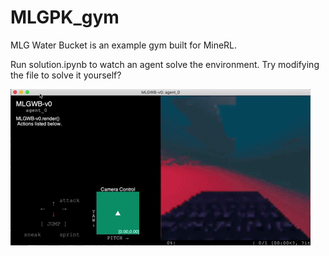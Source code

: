 # MLGPK_gym

MLG Water Bucket is an example gym built for MineRL.

Run solution.ipynb to watch an agent solve the environment. Try modifying the file to solve it yourself?

![](wb.gif)
